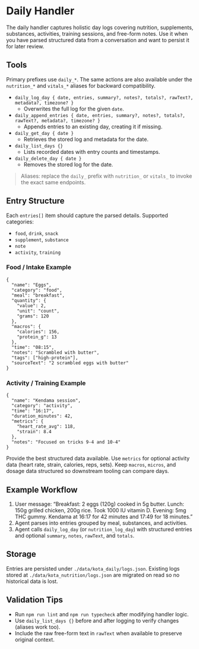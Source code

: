 # Daily Handler

The daily handler captures holistic day logs covering nutrition, supplements, substances, activities, training sessions, and free-form notes. Use it when you have parsed structured data from a conversation and want to persist it for later review.

## Tools

Primary prefixes use `daily_*`. The same actions are also available under the `nutrition_*` and `vitals_*` aliases for backward compatibility.

- `daily_log_day { date, entries, summary?, notes?, totals?, rawText?, metadata?, timezone? }`
  - Overwrites the full log for the given `date`.
- `daily_append_entries { date, entries, summary?, notes?, totals?, rawText?, metadata?, timezone? }`
  - Appends entries to an existing day, creating it if missing.
- `daily_get_day { date }`
  - Retrieves the stored log and metadata for the date.
- `daily_list_days {}`
  - Lists recorded dates with entry counts and timestamps.
- `daily_delete_day { date }`
  - Removes the stored log for the date.

> Aliases: replace the `daily_` prefix with `nutrition_` or `vitals_` to invoke the exact same endpoints.

## Entry Structure

Each `entries[]` item should capture the parsed details. Supported categories:

- `food`, `drink`, `snack`
- `supplement`, `substance`
- `note`
- `activity`, `training`

### Food / Intake Example

```jsonc
{
  "name": "Eggs",
  "category": "food",
  "meal": "breakfast",
  "quantity": {
    "value": 2,
    "unit": "count",
    "grams": 120
  },
  "macros": {
    "calories": 156,
    "protein_g": 13
  },
  "time": "08:15",
  "notes": "Scrambled with butter",
  "tags": ["high-protein"],
  "sourceText": "2 scrambled eggs with butter"
}
```

### Activity / Training Example

```jsonc
{
  "name": "Kendama session",
  "category": "activity",
  "time": "16:17",
  "duration_minutes": 42,
  "metrics": {
    "heart_rate_avg": 118,
    "strain": 8.4
  },
  "notes": "Focused on tricks 9-4 and 10-4"
}
```

Provide the best structured data available. Use `metrics` for optional activity data (heart rate, strain, calories, reps, sets). Keep `macros`, `micros`, and dosage data structured so downstream tooling can compare days.

## Example Workflow

1. User message: “Breakfast: 2 eggs (120g) cooked in 5g butter. Lunch: 150g grilled chicken, 200g rice. Took 1000 IU vitamin D. Evening: 5mg THC gummy. Kendama at 16:17 for 42 minutes and 17:49 for 18 minutes.”
2. Agent parses into entries grouped by meal, substances, and activities.
3. Agent calls `daily_log_day` (or `nutrition_log_day`) with structured entries and optional `summary`, `notes`, `rawText`, and `totals`.

## Storage

Entries are persisted under `./data/kota_daily/logs.json`. Existing logs stored at `./data/kota_nutrition/logs.json` are migrated on read so no historical data is lost.

## Validation Tips

- Run `npm run lint` and `npm run typecheck` after modifying handler logic.
- Use `daily_list_days {}` before and after logging to verify changes (aliases work too).
- Include the raw free-form text in `rawText` when available to preserve original context.
